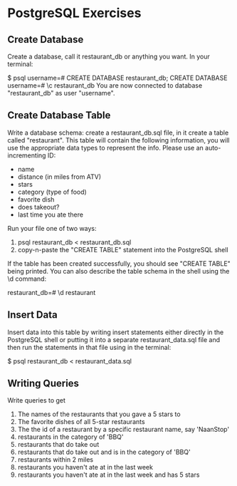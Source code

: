 # PostgreSQL Exercises

## Create Database

Create a database, call it restaurant_db or anything you want. In your terminal:

$ psql
username=# CREATE DATABASE restaurant_db;
CREATE DATABASE
username=# \c restaurant_db
You are now connected to database "restaurant_db" as user "username".

## Create Database Table

Write a database schema: create a restaurant_db.sql file, in it create a table called "restaurant". This table will contain the following information, you will use the appropriate data types to represent the info. Please use an auto-incrementing ID:
  * name
  * distance (in miles from ATV)
  * stars
  * category (type of food)
  * favorite dish
  * does takeout?
  * last time you ate there

Run your file one of two ways:

1. psql restaurant_db < restaurant_db.sql
2. copy-n-paste the "CREATE TABLE" statement into the PostgreSQL shell

If the table has been created successfully, you should see "CREATE TABLE" being printed. You can also describe the table schema in the shell using the \d command:

restaurant_db=# \d restaurant

## Insert Data

Insert data into this table by writing insert statements either directly in the PostgreSQL shell or putting it into a separate restaurant_data.sql file and then run the statements in that file using in the terminal:

$ psql restaurant_db < restaurant_data.sql

## Writing Queries

Write queries to get

1. The names of the restaurants that you gave a 5 stars to
2. The favorite dishes of all 5-star restaurants
3. The the id of a restaurant by a specific restaurant name, say 'NaanStop'
4. restaurants in the category of 'BBQ'
5. restaurants that do take out
6. restaurants that do take out and is in the category of 'BBQ'
7. restaurants within 2 miles
8. restaurants you haven't ate at in the last week
9. restaurants you haven't ate at in the last week and has 5 stars
